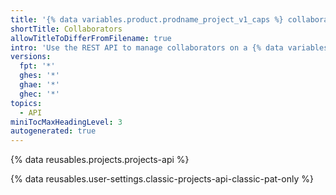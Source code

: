 ```yaml
---
title: '{% data variables.product.prodname_project_v1_caps %} collaborators'
shortTitle: Collaborators
allowTitleToDifferFromFilename: true
intro: 'Use the REST API to manage collaborators on a {% data variables.projects.projects_v1_board %}.'
versions:
  fpt: '*'
  ghes: '*'
  ghae: '*'
  ghec: '*'
topics:
  - API
miniTocMaxHeadingLevel: 3
autogenerated: true
---
```


{% data reusables.projects.projects-api %}

{% data reusables.user-settings.classic-projects-api-classic-pat-only %}


<!-- Content after this section is automatically generated -->
